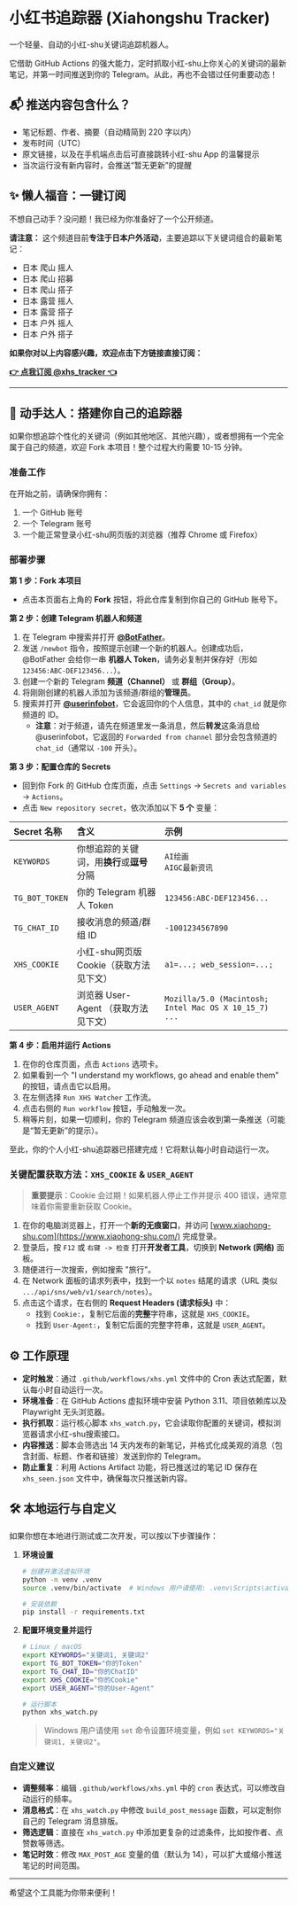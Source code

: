 # 小红书追踪器 (Xiahongshu Tracker)

一个轻量、自动的小红-shu关键词追踪机器人。

它借助 GitHub Actions 的强大能力，定时抓取小红-shu上你关心的关键词的最新笔记，并第一时间推送到你的 Telegram。从此，再也不会错过任何重要动态！

## 📬 推送内容包含什么？

- 笔记标题、作者、摘要（自动精简到 220 字以内）
- 发布时间（UTC）
- 原文链接，以及在手机端点击后可直接跳转小红-shu App 的温馨提示
- 当次运行没有新内容时，会推送“暂无更新”的提醒

## ✨ 懒人福音：一键订阅

不想自己动手？没问题！我已经为你准备好了一个公开频道。

**请注意：** 这个频道目前**专注于日本户外活动**，主要追踪以下关键词组合的最新笔记：

-   日本 爬山 摇人
-   日本 爬山 招募
-   日本 爬山 搭子
-   日本 露营 摇人
-   日本 露营 搭子
-   日本 户外 摇人
-   日本 户外 搭子

**如果你对以上内容感兴趣，欢迎点击下方链接直接订阅：**

**[👉 点我订阅 @xhs_tracker 👈](https://t.me/xhs_tracker)**

---

## 🚀 动手达人：搭建你自己的追踪器

如果你想追踪个性化的关键词（例如其他地区、其他兴趣），或者想拥有一个完全属于自己的频道，欢迎 Fork 本项目！整个过程大约需要 10-15 分钟。

### 准备工作

在开始之前，请确保你拥有：
1.  一个 GitHub 账号
2.  一个 Telegram 账号
3.  一个能正常登录小红-shu网页版的浏览器（推荐 Chrome 或 Firefox）

### 部署步骤

**第 1 步：Fork 本项目**
- 点击本页面右上角的 **Fork** 按钮，将此仓库复制到你自己的 GitHub 账号下。

**第 2 步：创建 Telegram 机器人和频道**
1.  在 Telegram 中搜索并打开 **[@BotFather](https://t.me/BotFather)**。
2.  发送 `/newbot` 指令，按照提示创建一个新的机器人。创建成功后，@BotFather 会给你一串 **机器人 Token**，请务必复制并保存好（形如 `123456:ABC-DEF123456...`）。
3.  创建一个新的 Telegram **频道（Channel）** 或 **群组（Group）**。
4.  将刚刚创建的机器人添加为该频道/群组的**管理员**。
5.  搜索并打开 **[@userinfobot](https://t.me/userinfobot)**，它会返回你的个人信息，其中的 `chat_id` 就是你频道的 ID。
    - **注意**：对于频道，请先在频道里发一条消息，然后**转发**这条消息给 @userinfobot，它返回的 `Forwarded from channel` 部分会包含频道的 `chat_id`（通常以 `-100` 开头）。

**第 3 步：配置仓库的 Secrets**
- 回到你 Fork 的 GitHub 仓库页面，点击 `Settings` -> `Secrets and variables` -> `Actions`。
- 点击 `New repository secret`，依次添加以下 **5 个** 变量：

| Secret 名称    | 含义                                 | 示例                                                               |
| :------------- | :----------------------------------- | :----------------------------------------------------------------- |
| `KEYWORDS`     | 你想追踪的关键词，用**换行**或**逗号**分隔 | `AI绘画` <br> `AIGC最新资讯`                                      |
| `TG_BOT_TOKEN` | 你的 Telegram 机器人 Token             | `123456:ABC-DEF123456...`                                          |
| `TG_CHAT_ID`   | 接收消息的频道/群组 ID               | `-1001234567890`                                                   |
| `XHS_COOKIE`   | 小红-shu网页版 Cookie（获取方法见下文）  | `a1=...; web_session=...;`                                         |
| `USER_AGENT`   | 浏览器 User-Agent （获取方法见下文） | `Mozilla/5.0 (Macintosh; Intel Mac OS X 10_15_7) ...`              |

**第 4 步：启用并运行 Actions**
1.  在你的仓库页面，点击 `Actions` 选项卡。
2.  如果看到一个 "I understand my workflows, go ahead and enable them" 的按钮，请点击它以启用。
3.  在左侧选择 `Run XHS Watcher` 工作流。
4.  点击右侧的 `Run workflow` 按钮，手动触发一次。
5.  稍等片刻，如果一切顺利，你的 Telegram 频道应该会收到第一条推送（可能是“暂无更新”的提示）。

至此，你的个人小红-shu追踪器已搭建完成！它将默认每小时自动运行一次。

### 关键配置获取方法：`XHS_COOKIE` & `USER_AGENT`

> **重要提示**：Cookie 会过期！如果机器人停止工作并提示 400 错误，通常意味着你需要重新获取 Cookie。

1.  在你的电脑浏览器上，打开一个**新的无痕窗口**，并访问 [www.xiaohong-shu.com](https://www.xiaohong-shu.com/) 完成登录。
2.  登录后，按 `F12` 或 `右键 -> 检查` 打开**开发者工具**，切换到 **Network (网络)** 面板。
3.  随便进行一次搜索，例如搜索 "旅行"。
4.  在 Network 面板的请求列表中，找到一个以 `notes` 结尾的请求（URL 类似 `.../api/sns/web/v1/search/notes`）。
5.  点击这个请求，在右侧的 **Request Headers (请求标头)** 中：
    -   找到 `Cookie:`，复制它后面的**完整**字符串，这就是 `XHS_COOKIE`。
    -   找到 `User-Agent:`，复制它后面的完整字符串，这就是 `USER_AGENT`。

## ⚙️ 工作原理

- **定时触发**：通过 `.github/workflows/xhs.yml` 文件中的 Cron 表达式配置，默认每小时自动运行一次。
- **环境准备**：在 GitHub Actions 虚拟环境中安装 Python 3.11、项目依赖库以及 Playwright 无头浏览器。
- **执行抓取**：运行核心脚本 `xhs_watch.py`，它会读取你配置的关键词，模拟浏览器请求小红-shu搜索接口。
- **内容推送**：脚本会筛选出 14 天内发布的新笔记，并格式化成美观的消息（包含封面、标题、作者和链接）发送到你的 Telegram。
- **防止重复**：利用 Actions Artifact 功能，将已推送过的笔记 ID 保存在 `xhs_seen.json` 文件中，确保每次只推送新内容。

## 🛠️ 本地运行与自定义

如果你想在本地进行测试或二次开发，可以按以下步骤操作：

1.  **环境设置**
    ```bash
    # 创建并激活虚拟环境
    python -m venv .venv
    source .venv/bin/activate  # Windows 用户请使用: .venv\Scripts\activate
    
    # 安装依赖
    pip install -r requirements.txt
    ```

2.  **配置环境变量并运行**
    ```bash
    # Linux / macOS
    export KEYWORDS="关键词1, 关键词2"
    export TG_BOT_TOKEN="你的Token"
    export TG_CHAT_ID="你的ChatID"
    export XHS_COOKIE="你的Cookie"
    export USER_AGENT="你的User-Agent"
    
    # 运行脚本
    python xhs_watch.py
    ```
    > Windows 用户请使用 `set` 命令设置环境变量，例如 `set KEYWORDS="关键词1, 关键词2"`。

### 自定义建议

- **调整频率**：编辑 `.github/workflows/xhs.yml` 中的 `cron` 表达式，可以修改自动运行的频率。
- **消息格式**：在 `xhs_watch.py` 中修改 `build_post_message` 函数，可以定制你自己的 Telegram 消息排版。
- **筛选逻辑**：直接在 `xhs_watch.py` 中添加更复杂的过滤条件，比如按作者、点赞数等筛选。
- **笔记时效**：修改 `MAX_POST_AGE` 变量的值（默认为 14），可以扩大或缩小推送笔记的时间范围。

---
希望这个工具能为你带来便利！
